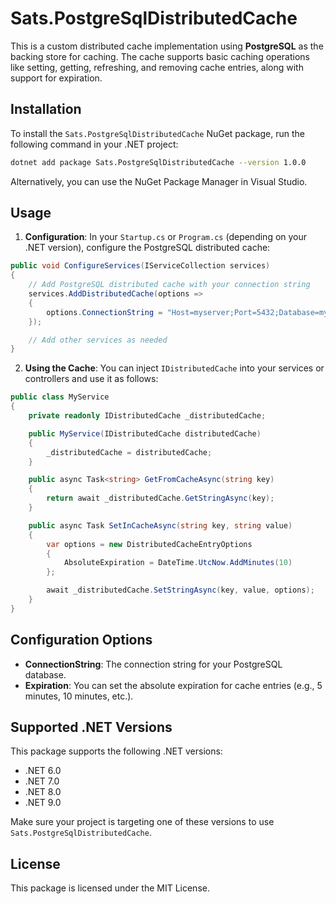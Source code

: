 # Sats.PostgreSqlDistributedCache

This is a custom distributed cache implementation using **PostgreSQL** as the backing store for caching. The cache supports basic caching operations like setting, getting, refreshing, and removing cache entries, along with support for expiration.

## Installation

To install the `Sats.PostgreSqlDistributedCache` NuGet package, run the following command in your .NET project:

```bash
dotnet add package Sats.PostgreSqlDistributedCache --version 1.0.0
```

Alternatively, you can use the NuGet Package Manager in Visual Studio.

## Usage

1. **Configuration**: In your `Startup.cs` or `Program.cs` (depending on your .NET version), configure the PostgreSQL distributed cache:

```csharp
public void ConfigureServices(IServiceCollection services)
{
    // Add PostgreSQL distributed cache with your connection string
    services.AddDistributedCache(options =>
    {
        options.ConnectionString = "Host=myserver;Port=5432;Database=mydb;Username=myuser;Password=mypassword";
    });

    // Add other services as needed
}
```

2. **Using the Cache**: You can inject `IDistributedCache` into your services or controllers and use it as follows:

```csharp
public class MyService
{
    private readonly IDistributedCache _distributedCache;

    public MyService(IDistributedCache distributedCache)
    {
        _distributedCache = distributedCache;
    }

    public async Task<string> GetFromCacheAsync(string key)
    {
        return await _distributedCache.GetStringAsync(key);
    }

    public async Task SetInCacheAsync(string key, string value)
    {
        var options = new DistributedCacheEntryOptions
        {
            AbsoluteExpiration = DateTime.UtcNow.AddMinutes(10)
        };

        await _distributedCache.SetStringAsync(key, value, options);
    }
}
```

## Configuration Options

- **ConnectionString**: The connection string for your PostgreSQL database.
- **Expiration**: You can set the absolute expiration for cache entries (e.g., 5 minutes, 10 minutes, etc.).

## Supported .NET Versions

This package supports the following .NET versions:


- .NET 6.0
- .NET 7.0
- .NET 8.0
- .NET 9.0

Make sure your project is targeting one of these versions to use `Sats.PostgreSqlDistributedCache`.

## License

This package is licensed under the MIT License.

